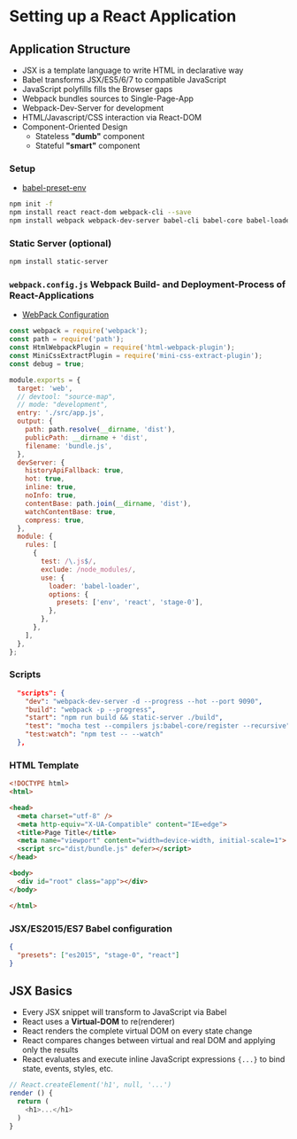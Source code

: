 # Setting up a React Application

## Application Structure

- JSX is a template language to write HTML in declarative way
- Babel transforms JSX/ES5/6/7 to compatible JavaScript
- JavaScript polyfills fills the Browser gaps
- Webpack bundles sources to Single-Page-App
- Webpack-Dev-Server for development
- HTML/Javascript/CSS interaction via React-DOM
- Component-Oriented Design
  - Stateless **"dumb"** component
  - Stateful **"smart"** component

### Setup

- [babel-preset-env](https://babeljs.io/docs/en/babel-preset-env/)

```bash
npm init -f
npm install react react-dom webpack-cli --save
npm install webpack webpack-dev-server babel-cli babel-core babel-loader babel-polyfill babel-preset-env babel-preset-react babel-preset-stage-0 html-webpack-plugin mini-css-extract-plugin css-loader style-loader --save-dev
```

### Static Server (optional)

```bash
npm install static-server
```

### `webpack.config.js` Webpack Build- and Deployment-Process of React-Applications

- [WebPack Configuration](https://webpack.js.org/configuration/)

```javascript
const webpack = require('webpack');
const path = require('path');
const HtmlWebpackPlugin = require('html-webpack-plugin');
const MiniCssExtractPlugin = require('mini-css-extract-plugin');
const debug = true;

module.exports = {
  target: 'web',
  // devtool: "source-map",
  // mode: "development",
  entry: './src/app.js',
  output: {
    path: path.resolve(__dirname, 'dist'),
    publicPath: __dirname + 'dist',
    filename: 'bundle.js',
  },
  devServer: {
    historyApiFallback: true,
    hot: true,
    inline: true,
    noInfo: true,
    contentBase: path.join(__dirname, 'dist'),
    watchContentBase: true,
    compress: true,
  },
  module: {
    rules: [
      {
        test: /\.js$/,
        exclude: /node_modules/,
        use: {
          loader: 'babel-loader',
          options: {
            presets: ['env', 'react', 'stage-0'],
          },
        },
      },
    ],
  },
};
```

### Scripts

```json
  "scripts": {
    "dev": "webpack-dev-server -d --progress --hot --port 9090",
    "build": "webpack -p --progress",
    "start": "npm run build && static-server ./build",
    "test": "mocha test --compilers js:babel-core/register --recursive",
    "test:watch": "npm test -- --watch"
  },
```

### HTML Template

```html
<!DOCTYPE html>
<html>

<head>
  <meta charset="utf-8" />
  <meta http-equiv="X-UA-Compatible" content="IE=edge">
  <title>Page Title</title>
  <meta name="viewport" content="width=device-width, initial-scale=1">
  <script src="dist/bundle.js" defer></script>
</head>

<body>
  <div id="root" class="app"></div>
</body>

</html>
```

### JSX/ES2015/ES7 Babel configuration

```json
{
  "presets": ["es2015", "stage-0", "react"]
}
```

## JSX Basics

- Every JSX snippet will transform to JavaScript via Babel
- React uses a **Virtual-DOM** to re(renderer)
- React renders the complete virtual DOM on every state change
- React compares changes between virtual and real DOM and applying only the results
- React evaluates and execute inline JavaScript expressions `{...}` to bind state, events, styles, etc.

```javascript
// React.createElement('h1', null, '...')
render () {
  return (
    <h1>...</h1>
  )
}
```
